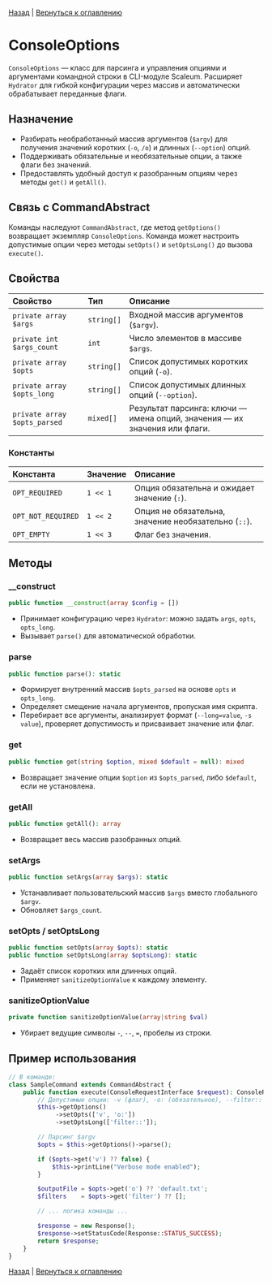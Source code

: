 [Назад](./application.md) | [Вернуться к оглавлению](../../index.md)
# ConsoleOptions

`ConsoleOptions` — класс для парсинга и управления опциями и аргументами командной строки в CLI-модуле Scaleum. Расширяет `Hydrator` для гибкой конфигурации через массив и автоматически обрабатывает переданные флаги.

## Назначение

- Разбирать необработанный массив аргументов (`$argv`) для получения значений коротких (`-o`, `/o`) и длинных (`--option`) опций.
- Поддерживать обязательные и необязательные опции, а также флаги без значений.
- Предоставлять удобный доступ к разобранным опциям через методы `get()` и `getAll()`.

## Связь с CommandAbstract

Команды наследуют `CommandAbstract`, где метод `getOptions()` возвращает экземпляр `ConsoleOptions`. Команда может настроить допустимые опции через методы `setOpts()` и `setOptsLong()` до вызова `execute()`.

## Свойства

| Свойство            | Тип       | Описание                                                    |
|:--------------------|:----------|:------------------------------------------------------------|
| `private array $args`         | `string[]` | Входной массив аргументов (`$argv`).                         |
| `private int $args_count`     | `int`      | Число элементов в массиве `$args`.                           |
| `private array $opts`         | `string[]` | Список допустимых коротких опций (`-o`). |
| `private array $opts_long`    | `string[]` | Список допустимых длинных опций (`--option`).    |
| `private array $opts_parsed`  | `mixed[]`  | Результат парсинга: ключи — имена опций, значения — их значения или флаги. |

### Константы

| Константа               | Значение | Описание                                           |
|:------------------------|:---------|:---------------------------------------------------|
| `OPT_REQUIRED`          | `1 << 1` | Опция обязательна и ожидает значение (`:`).        |
| `OPT_NOT_REQUIRED`      | `1 << 2` | Опция не обязательна, значение необязательно (`::`).|
| `OPT_EMPTY`             | `1 << 3` | Флаг без значения.                                  |

## Методы

### __construct
```php
public function __construct(array $config = [])
```
- Принимает конфигурацию через `Hydrator`: можно задать `args`, `opts`, `opts_long`.
- Вызывает `parse()` для автоматической обработки.

### parse
```php
public function parse(): static
```
- Формирует внутренний массив `$opts_parsed` на основе `opts` и `opts_long`.
- Определяет смещение начала аргументов, пропуская имя скрипта.
- Перебирает все аргументы, анализирует формат (`--long=value`, `-s value`), проверяет допустимость и присваивает значение или флаг.

### get
```php
public function get(string $option, mixed $default = null): mixed
```
- Возвращает значение опции `$option` из `$opts_parsed`, либо `$default`, если не установлена.

### getAll
```php
public function getAll(): array
```
- Возвращает весь массив разобранных опций.

### setArgs
```php
public function setArgs(array $args): static
```
- Устанавливает пользовательский массив `$args` вместо глобального `$argv`.
- Обновляет `$args_count`.

### setOpts / setOptsLong
```php
public function setOpts(array $opts): static
public function setOptsLong(array $optsLong): static
```
- Задаёт список коротких или длинных опций.
- Применяет `sanitizeOptionValue` к каждому элементу.

### sanitizeOptionValue
```php
private function sanitizeOptionValue(array|string $val)
```
- Убирает ведущие символы `-`, `--`, `=`, пробелы из строки.

## Пример использования

```php
// В команде:
class SampleCommand extends CommandAbstract {
    public function execute(ConsoleRequestInterface $request): ConsoleResponseInterface {
        // Допустимые опции: -v (флаг), -o: (обязательное), --filter:: (необязательно)
        $this->getOptions()
             ->setOpts(['v', 'o:'])
             ->setOptsLong(['filter::']);

        // Парсинг $argv
        $opts = $this->getOptions()->parse();

        if ($opts->get('v') ?? false) {
            $this->printLine("Verbose mode enabled");
        }

        $outputFile = $opts->get('o') ?? 'default.txt';
        $filters    = $opts->get('filter') ?? [];

        // ... логика команды ...

        $response = new Response();
        $response->setStatusCode(Response::STATUS_SUCCESS);
        return $response;
    }
}
```

[Назад](./application.md) | [Вернуться к оглавлению](../../index.md)

